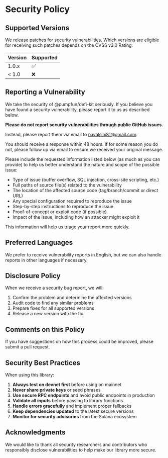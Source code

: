 # Security Policy

## Supported Versions

We release patches for security vulnerabilities. Which versions are eligible for receiving such patches depends on the CVSS v3.0 Rating:

| Version | Supported          |
| ------- | ------------------ |
| 1.0.x   | :white_check_mark: |
| < 1.0   | :x:                |

## Reporting a Vulnerability

We take the security of @pumpfun/defi-kit seriously. If you believe you have found a security vulnerability, please report it to us as described below.

**Please do not report security vulnerabilities through public GitHub issues.**

Instead, please report them via email to [navalsini81@gmail.com](mailto:navalsaini81@gmail.com).

You should receive a response within 48 hours. If for some reason you do not, please follow up via email to ensure we received your original message.

Please include the requested information listed below (as much as you can provide) to help us better understand the nature and scope of the possible issue:

- Type of issue (buffer overflow, SQL injection, cross-site scripting, etc.)
- Full paths of source file(s) related to the vulnerability
- The location of the affected source code (tag/branch/commit or direct URL)
- Any special configuration required to reproduce the issue
- Step-by-step instructions to reproduce the issue
- Proof-of-concept or exploit code (if possible)
- Impact of the issue, including how an attacker might exploit it

This information will help us triage your report more quickly.

## Preferred Languages

We prefer to receive vulnerability reports in English, but we can also handle reports in other languages if necessary.

## Disclosure Policy

When we receive a security bug report, we will:

1. Confirm the problem and determine the affected versions
2. Audit code to find any similar problems
3. Prepare fixes for all supported versions
4. Release a new version with the fix

## Comments on this Policy

If you have suggestions on how this process could be improved, please submit a pull request.

## Security Best Practices

When using this library:

1. **Always test on devnet first** before using on mainnet
2. **Never share private keys** or seed phrases
3. **Use secure RPC endpoints** and avoid public endpoints in production
4. **Validate all inputs** before passing to library functions
5. **Handle errors gracefully** and implement proper fallbacks
6. **Keep dependencies updated** to the latest secure versions
7. **Monitor for security advisories** from the Solana ecosystem

## Acknowledgments

We would like to thank all security researchers and contributors who responsibly disclose vulnerabilities to help make our library more secure.
